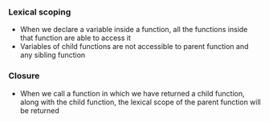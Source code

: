 ### Lexical scoping

- When we declare a variable inside a function, all the functions inside that function are able to access it
- Variables of child functions are not accessible to parent function and any sibling function

### Closure 

- When we call a function in which we have returned a child function, along with the child function, the lexical scope of the parent function will be returned